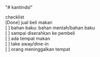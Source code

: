 "# kantindsl" 

checklist  
[Done] jual beli makan  
[ ] bahan baku: bahan mentah/bahan baku  
[ ] sampai diserahkan ke pembeli  
[ ] ada tempat makan  
[ ] take away/dine-in  
[ ] orang meninggalkan tempat  

